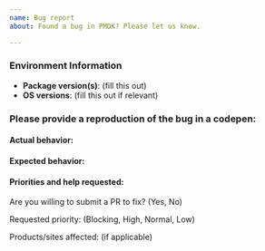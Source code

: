```yaml
---
name: Bug report
about: Found a bug in PMDK? Please let us know.

---
```

<!-- 🚨 STOP 🚨 𝗦𝗧𝗢𝗣 🚨 𝑺𝑻𝑶𝑷 🚨

We’re here to help, but we need a few things from you! 

Please help us reduce duplicates by doing the following steps before logging an issue:
  * Search: https://github.com/OfficeDev/office-ui-fabric-react/search?type=Issues

Note that if you do not provide enough information to reproduce the issue, we may not be able to take action on your report.
-->

### Environment Information 
 
 <!-- 
  ** If using the website, note that the website is often behind. You can find the current version the website uses at the home page (i.e. at the landing page of uifabric.io).
 -->
- __Package version(s)__: (fill this out) 
- __OS versions__: (fill this out if relevant)

### Please provide a reproduction of the bug in a codepen:
 
<!-- Goto https://aka.ms/fabricpen for a starting codepen -->
<!-- See http://codepen.io/dzearing/pens/public/?grid_type=list for a variety of examples -->
<!-- Alternatively, you can also use https://aka.ms/fabricdemo to get permanent repro links. -->
 
#### Actual behavior:
 
<!-- fill this out -->
 
#### Expected behavior:
 
<!-- fill this out -->

#### Priorities and help requested:
 
Are you willing to submit a PR to fix? (Yes, No)
 
Requested priority: (Blocking, High, Normal, Low) 
 
Products/sites affected: (if applicable)
 
